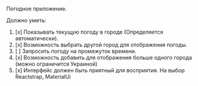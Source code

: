 Погодное приложение.

Должно уметь:

1. [x] Показывать текущую погоду в городе (Определяется автоматически).
2. [x] Возможность выбрать другой город для отображения погоды.
3. [ ] Запросить погоду на промежуток времени.
4. [x] Возможность добавить для отображения больше одного города (можно ограничится Украиной)
5. [x] Интерфейс должен быть приятный для восприятия. На выбор Reactstrap, MaterialUi
